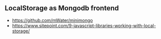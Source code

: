 
## LocalStorage as Mongodb frontend

* https://github.com/mWater/minimongo
* https://www.sitepoint.com/9-javascript-libraries-working-with-local-storage/